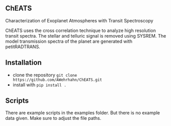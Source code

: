 ChEATS
-------
Characterization of Exoplanet Atmospheres with Transit Spectroscopy

ChEATS uses the cross correlation technique to analyze high resolution transit spectra.
The stellar and telluric signal is removed using SYSREM.
The model transmission spectra of the planet are generated with petitRADTRANS.

Installation
------------
 - clone the repository ```git clone https://github.com/AWehrhahn/ChEATS.git```
 - install with ```pip install .```



Scripts
-------
There are example scripts in the examples folder. But there is no example data given. Make sure to adjust the file paths.
